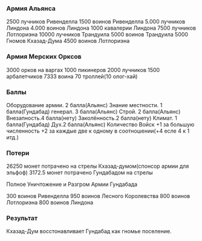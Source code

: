 ### Армия Альянса

2500 лучников Ривенделла
1500 воинов Ривенделла
5.000 лучников Линдона
4.000 воинов Линдона
1000 кавалерии Линдона
7500 лучников Лотлориэна
10000 лучников Трандуила
5000 воинов Трандуила
5000 Гномов Кхазад-Дума
4500 воинов Лотлориэна

### Армия Мерских Орксов

3000 орков на варгах
1000 пикинеров
2000 лучников
1500 арбалетчиков
7333 воина
70 троллей(10 олог-хай)

### Баллы

Оборудование армии. 2 балла(Альянс)
Знание местности. 1 балла(Гундабад)
генерал. 3 балла(Альянс)
Строй. 2 балла(Альянс)
Внезапность.4 балла(нету)
Заколённость.2 балла(нету)
Климат. 1 балла(Гундабад)
Дух.2 балла(Альянс)
Количество Войск +1 за большую численность +2 за каждые две к одному в соотношении(+4 есле 4 к 1 итд.)


### Потери


26250 монет потрачено на стрелы Кхазад-думом(спонсор армии для эльфоф)
3172.5 монет потрачено Гундабадом на стрелы

Полное Уничтожение и Разгром Армии Гундабада

300 воинов Ривенделла
950 воинов Лесного Королевства
800 воинов Лотлориэна
800 воинов Линдона

### Результат

Кхазад-Дум восстонавливает Гундабад как гномье поселение.

